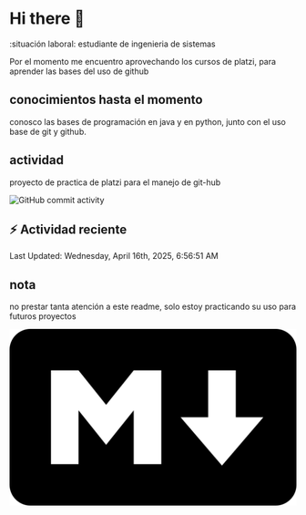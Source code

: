 # Hi there 👋

:situación laboral: estudiante de ingenieria de sistemas

Por el momento me encuentro aprovechando los cursos de platzi, para aprender las bases del uso de github

## conocimientos hasta el momento

conosco las bases de programación en java y en python, junto con el uso base de git y github.


## actividad 

proyecto de practica de platzi para el manejo de git-hub

![GitHub commit activity](https://img.shields.io/github/commit-activity/m/leniaso/de-platzi-1)



## :zap: Actividad reciente
<!--RECENT_ACTIVITY:start-->
<!--RECENT_ACTIVITY:end-->
<!--RECENT_ACTIVITY:last_update-->
Last Updated: Wednesday, April 16th, 2025, 6:56:51 AM
<!--RECENT_ACTIVITY:last_update_end-->

## nota

no prestar tanta atención a este readme, solo estoy practicando su uso para futuros proyectos

![Markdown page](/images/markdown-image.png)
